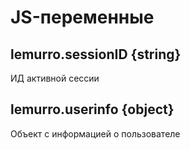 # JS-переменные

## lemurro.sessionID {string}
ИД активной сессии

## lemurro.userinfo {object}
Объект с информацией о пользователе